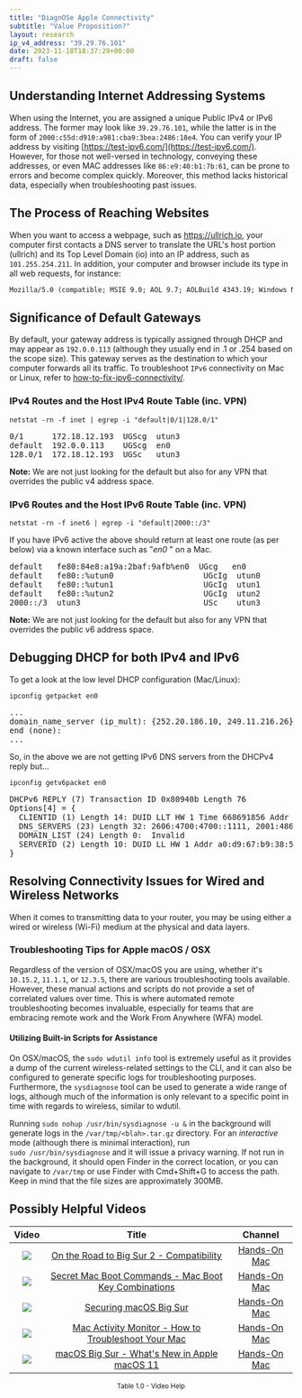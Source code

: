 ```yaml
---
title: "DiagnOSe Apple Connectivity"
subtitle: "Value Proposition?"
layout: research
ip_v4_address: "39.29.76.101"
date: 2023-11-18T18:37:29+00:00
draft: false
---
```


## Understanding Internet Addressing Systems

When using the Internet, you are assigned a unique Public IPv4 or IPv6 address. The former may look like ```39.29.76.101```, while the latter is in the form of ```2000:c55d:d910:a981:cba9:3bea:2486:18e4```. You can verify your IP address by visiting [https://test-ipv6.com/](https://test-ipv6.com/). However, for those not well-versed in technology, conveying these addresses, or even MAC addresses like ```86:e9:40:b1:7b:61```, can be prone to errors and become complex quickly. Moreover, this method lacks historical data, especially when troubleshooting past issues.
## The Process of Reaching Websites

When you want to access a webpage, such as https://ullrich.io, your computer first contacts a DNS server to translate the URL's host portion (ullrich) and its Top Level Domain (io) into an IP address, such as ```101.255.254.211```. In addition, your computer and browser include its type in all web requests, for instance:
```html
Mozilla/5.0 (compatible; MSIE 9.0; AOL 9.7; AOLBuild 4343.19; Windows NT 6.1; WOW64; Trident/5.0; FunWebProducts)
```
## Significance of Default Gateways

By default, your gateway address is typically assigned through DHCP and may appear as ```192.0.0.113``` (although they usually end in .1 or .254 based on the scope size). This gateway serves as the destination to which your computer forwards all its traffic. To troubleshoot ```IPv6``` connectivity on Mac or Linux, refer to [how-to-fix-ipv6-connectivity/](/blog/how-to-fix-ipv6-connectivity/).
### IPv4 Routes and the Host IPv4 Route Table (inc. VPN)
```netstat -rn -f inet | egrep -i "default|0/1|128.0/1"```

<pre>
0/1      172.18.12.193  UGScg  utun3
default  192.0.0.113    UGScg  en0
128.0/1  172.18.12.193  UGSc   utun3</pre>

**Note:** We are not just looking for the default but also for any VPN that overrides the public v4 address space.

### IPv6 Routes and the Host IPv6 Route Table (inc. VPN)
```netstat -rn -f inet6 | egrep -i "default|2000::/3"```

If you have IPv6 active the above should return at least one route (as per below) via a known interface such as "_en0_ " on a Mac. 

<pre>
default   fe80:84e8:a19a:2baf:9afb%en0  UGcg   en0
default   fe80::%utun0                   UGcIg  utun0
default   fe80::%utun1                   UGcIg  utun1
default   fe80::%utun2                   UGcIg  utun2
2000::/3  utun3                          USc    utun3</pre>

**Note:** We are not just looking for the default but also for any VPN that overrides the public v6 address space.
<br>

## Debugging DHCP for both IPv4 and IPv6

To get a look at the low level DHCP configuration (Mac/Linux): 

```ipconfig getpacket en0```

<pre>
...
domain_name_server (ip_mult): {252.20.186.10, 249.11.216.26}
end (none):
...</pre>

So, in the above we are not getting IPv6 DNS servers from the DHCPv4 reply but...

```ipconfig getv6packet en0```

<pre>
DHCPv6 REPLY (7) Transaction ID 0x80940b Length 76
Options[4] = {
  CLIENTID (1) Length 14: DUID LLT HW 1 Time 668691856 Addr 86:e9:40:b1:7b:61
  DNS_SERVERS (23) Length 32: 2606:4700:4700::1111, 2001:4860:4860::8844
  DOMAIN_LIST (24) Length 0:  Invalid
  SERVERID (2) Length 10: DUID LL HW 1 Addr a0:d9:67:b9:38:5b
}</pre>




## Resolving Connectivity Issues for Wired and Wireless Networks
When it comes to transmitting data to your router, you may be using either a wired or wireless (Wi-Fi) medium at the physical and data layers.
### Troubleshooting Tips for Apple macOS / OSX
Regardless of the version of OSX/macOS you are using, whether it's ```10.15.2```, ```11.1.1```, or ```12.3.5```, there are various troubleshooting tools available. However, these manual actions and scripts do not provide a set of correlated values over time. This is where automated remote troubleshooting becomes invaluable, especially for teams that are embracing remote work and the Work From Anywhere (WFA) model.
#### Utilizing Built-in Scripts for Assistance
On OSX/macOS, the ```sudo wdutil info``` tool is extremely useful as it provides a dump of the current wireless-related settings to the CLI, and it can also be configured to generate specific logs for troubleshooting purposes. Furthermore, the ```sysdiagnose``` tool can be used to generate a wide range of logs, although much of the information is only relevant to a specific point in time with regards to wireless, similar to wdutil.

Running ```sudo nohup /usr/bin/sysdiagnose -u &``` in the background will generate logs in the ```/var/tmp/<blah>.tar.gz``` directory. For an *interactive* mode (although there is minimal interaction), run<br>```sudo /usr/bin/sysdiagnose``` and it will issue a privacy warning. If not run in the background, it should open Finder in the correct location, or you can navigate to ```/var/tmp``` or use Finder with Cmd+Shift+G to access the path. Keep in mind that the file sizes are approximately 300MB.
## Possibly Helpful Videos

<link href="/plugins/lity/css/lity.min.css" rel="stylesheet">
<script src="/plugins/lity/js/lity.min.js"></script>
<div class="table1-start"></div>

|Video | Title | Channel |
| :---: | :---: | :---: |
|<a href="https://www.youtube.com/watch?v=HEbK-Tignuc" data-lity><img src="https://i.ytimg.com/vi/HEbK-Tignuc/default.jpg" class="img-fluid"></a>|<a href="https://www.youtube.com/watch?v=HEbK-Tignuc" data-lity>On the Road to Big Sur 2 - Compatibility</a>|<a target="_blank" href="https://www.youtube.com/channel/UCg43DP8MdHVcl4rFK_delBg" >Hands-On Mac</a>|
|<a href="https://www.youtube.com/watch?v=VwNYWAxHCgM" data-lity><img src="https://i.ytimg.com/vi/VwNYWAxHCgM/default.jpg" class="img-fluid"></a>|<a href="https://www.youtube.com/watch?v=VwNYWAxHCgM" data-lity>Secret Mac Boot Commands - Mac Boot Key Combinations</a>|<a target="_blank" href="https://www.youtube.com/channel/UCg43DP8MdHVcl4rFK_delBg" >Hands-On Mac</a>|
|<a href="https://www.youtube.com/watch?v=7KdhJimuhNw" data-lity><img src="https://i.ytimg.com/vi/7KdhJimuhNw/default.jpg" class="img-fluid"></a>|<a href="https://www.youtube.com/watch?v=7KdhJimuhNw" data-lity>Securing macOS Big Sur</a>|<a target="_blank" href="https://www.youtube.com/channel/UCg43DP8MdHVcl4rFK_delBg" >Hands-On Mac</a>|
|<a href="https://www.youtube.com/watch?v=TWzWd_DiaJ0" data-lity><img src="https://i.ytimg.com/vi/TWzWd_DiaJ0/default.jpg" class="img-fluid"></a>|<a href="https://www.youtube.com/watch?v=TWzWd_DiaJ0" data-lity>Mac Activity Monitor - How to Troubleshoot Your Mac</a>|<a target="_blank" href="https://www.youtube.com/channel/UCg43DP8MdHVcl4rFK_delBg" >Hands-On Mac</a>|
|<a href="https://www.youtube.com/watch?v=JMKi6o9kaZI" data-lity><img src="https://i.ytimg.com/vi/JMKi6o9kaZI/default.jpg" class="img-fluid"></a>|<a href="https://www.youtube.com/watch?v=JMKi6o9kaZI" data-lity>macOS Big Sur - What&#39;s New in Apple macOS 11</a>|<a target="_blank" href="https://www.youtube.com/channel/UCg43DP8MdHVcl4rFK_delBg" >Hands-On Mac</a>|

<center><small>Table 1.0 - Video Help</small></center>
 <br>
<div class="table1-end"></div>
<script type="text/javascript">
(function() {
    $('div.table1-start').nextUntil('div.table1-end', 'table').addClass('table thead-dark table-striped table-responsive rounded').attr('id', 't1');
    $('#t1').find('thead').addClass('thead-dark');
})();
</script>
